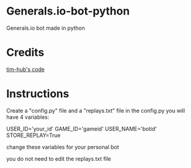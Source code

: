 # Generals.io-bot-python
Generals.io bot made in python

# Credits
[tim-hub's code](https://github.com/tim-hub/generals.io-python-bot-TNT)

# Instructions
Create a "config.py" file and a "replays.txt" file
in the config.py you will have 4 variables:

USER_ID='your_id'
GAME_ID='gameid'
USER_NAME='botid'
STORE_REPLAY=True

change these variables for your personal bot

you do not need to edit the replays.txt file
